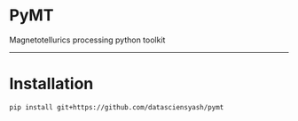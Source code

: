 # PyMT
Magnetotellurics processing python toolkit

---

# Installation
```
pip install git+https://github.com/datasciensyash/pymt
```
